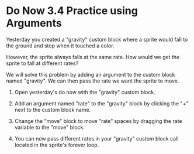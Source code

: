 # Do Now 3.4 Practice using Arguments

Yesterday you created a "gravity" custom block where a sprite would fall to the ground and stop when it touched a color.

However, the sprite always falls at the same rate.  How would we get the sprite to fall at different rates?

We will solve this problem by adding an argument to the custom block named "gravity".  We can then pass the rate we want the sprite to move.

1. Open yesterday's do now with the "gravity" custom block.

2. Add an argument named "rate" to the "gravity" block by clicking the "+" next to the custom block name.

3. Change the "move" block to move "rate" spaces by dragging the rate variable to the "move" block.

4. You can now pass different rates in your "gravity" custom block call located in the sprite's forever loop.
